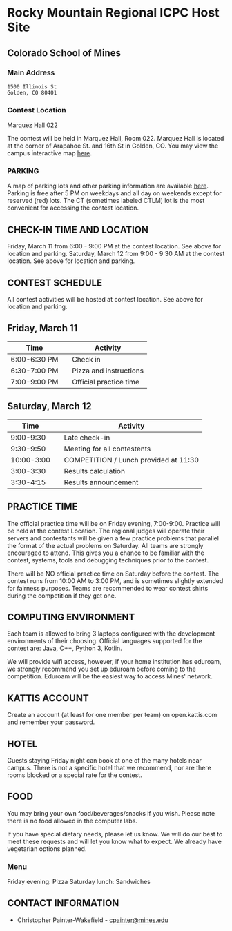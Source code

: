 # Rocky Mountain Regional ICPC Host Site

## Colorado School of Mines

### Main Address

```
1500 Illinois St
Golden, CO 80401
```

### Contest Location

Marquez Hall 022

The contest will be held in Marquez Hall, Room 022.  Marquez Hall is located at the corner of Arapahoe St. and 16th St in Golden, CO. You may view the campus interactive map [here](https://tour.mines.edu/map/).

### PARKING

A map of parking lots and other parking information are available [here](https://www.mines.edu/parking/). Parking is free after 5 PM on weekdays and all day on weekends except for reserved (red) lots. The CT (sometimes labeled CTLM) lot is the most convenient for accessing the contest location.

## CHECK-IN TIME AND LOCATION

Friday, March 11 from 6:00 - 9:00 PM at the contest location. See above for location and parking.
Saturday, March 12 from 9:00 - 9:30 AM at the contest location. See above for location and parking.

## CONTEST SCHEDULE

All contest activities will be hosted at contest location. See above for location and parking.

## Friday, March 11

| Time         |     | Activity                |
| ------------ | --- | ----------------------- |
| 6:00-6:30 PM |     | Check in                |
| 6:30-7:00 PM |     | Pizza and instructions  |
| 7:00-9:00 PM |     | Official practice time  |

## Saturday, March 12

| Time       |     | Activity                              |
| ---------- | --- | ------------------------------------- |
| 9:00-9:30  |     | Late check-in                         |
| 9:30-9:50  |     | Meeting for all contestents           |
| 10:00-3:00 |     | COMPETITION / Lunch provided at 11:30 |
| 3:00-3:30  |     | Results calculation                   |
| 3:30-4:15  |     | Results announcement                  |

## PRACTICE TIME

The official practice time will be on Friday evening, 7:00-9:00. Practice will be held at the contest Location. The regional judges will operate their servers and contestants will be given a few practice problems that parallel the format of the actual problems on Saturday. All teams are strongly encouraged to attend. This gives you a chance to be familiar with the contest, systems, tools and debugging techniques prior to the contest.

There will be NO official practice time on Saturday before the contest.
The contest runs from 10:00 AM to 3:00 PM, and is sometimes slightly extended for fairness purposes. Teams are recommended to wear contest shirts during the competition if they get one.

## COMPUTING ENVIRONMENT

<!--
Each team will get one Linux virtual machine with the following configuration.

```
Ubuntu 16.04 running on an i7-4790@3.6GHz with 4GB ram
Atom, CLion, Emacs, Geany, IDEA, Netbeans, PyCharm, VIM, Visual Studio Code
Java 1.8
gcc/g++ 7.3
Python 2.7 and 3.6
Kotlin 1.2
```
-->

Each team is allowed to bring 3 laptops configured with the development environments of their choosing.  Official languages supported for the contest are: Java, C++, Python 3, Kotlin.

We will provide wifi access, however, if your home institution has eduroam, we strongly recommend you set up eduroam before coming to the competition.  Eduroam will be the easiest way to access Mines' network.

## KATTIS ACCOUNT

Create an account (at least for one member per team) on open.kattis.com and remember your password.
<!--Only printed references will be allowed during the contest
NO digital devices will be allowed to use during the contest-->

## HOTEL

Guests staying Friday night can book at one of the many hotels near campus. There is not a specific hotel that we recommend, nor are there rooms blocked or a special rate for the contest.

## FOOD

You may bring your own food/beverages/snacks if you wish. Please note there is no food allowed in the computer labs.

If you have special dietary needs, please let us know. We will do our best to meet these requests and will let you know what to expect. We already have vegetarian options planned.

### Menu

Friday evening: Pizza
Saturday lunch: Sandwiches

## CONTACT INFORMATION

-   Christopher Painter-Wakefield - [cpainter@mines.edu](mailto:cpainter@mines.edu)


